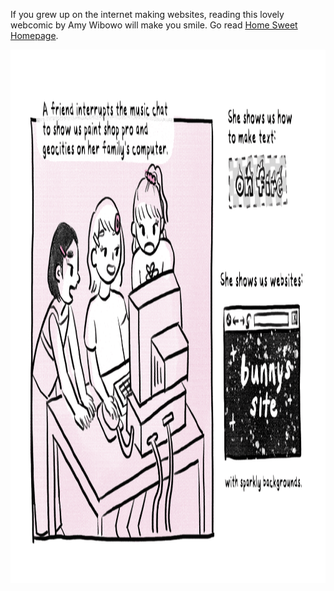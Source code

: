 ---
---

If you grew up on the internet making websites, reading this lovely webcomic by Amy Wibowo will make you smile. Go read [Home Sweet Homepage](https://sailorhg.com/home_sweet_homepage/).

<img src="/images/home-sweet-homepage.png" alt="Comic panel with three kids in front of a computer. The caption reads: A friend interrupts the music chat to show us paint shop pro and geocities on her family's computer. She shows us how to make text on fire. She shows us websites with sparkly backgrounds." width="1280" height="853" />
